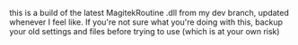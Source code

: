 this is a build of the latest MagitekRoutine .dll from my dev branch, updated whenever I feel like.  If you're not sure what you're doing with this, backup your old settings and files before trying to use (which is at your own risk)
